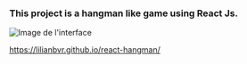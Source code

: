###	This project is a hangman like game using React Js.

  ![Image de l'interface](https://imgur.com/O3JMKAl)

  https://lilianbvr.github.io/react-hangman/

